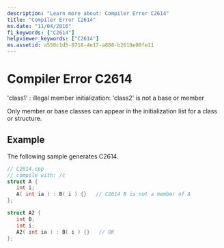 ```yaml
---
description: "Learn more about: Compiler Error C2614"
title: "Compiler Error C2614"
ms.date: "11/04/2016"
f1_keywords: ["C2614"]
helpviewer_keywords: ["C2614"]
ms.assetid: a550c1d5-8718-4e17-a888-b2619e00fe11
---
```

# Compiler Error C2614

'class1' : illegal member initialization: 'class2' is not a base or member

Only member or base classes can appear in the initialization list for a class or structure.

## Example

The following sample generates C2614.

```cpp
// C2614.cpp
// compile with: /c
struct A {
   int i;
   A( int ia ) : B( i ) {}   // C2614 B is not a member of A
};

struct A2 {
   int B;
   int i;
   A2( int ia ) : B( i ) {}   // OK
};
```
